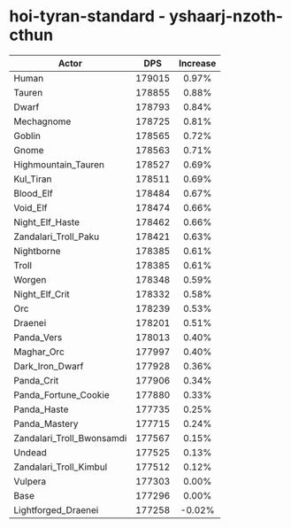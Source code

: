 # hoi-tyran-standard - yshaarj-nzoth-cthun
| Actor | DPS | Increase |
|---|:---:|:---:|
|Human|179015|0.97%|
|Tauren|178855|0.88%|
|Dwarf|178793|0.84%|
|Mechagnome|178725|0.81%|
|Goblin|178565|0.72%|
|Gnome|178563|0.71%|
|Highmountain_Tauren|178527|0.69%|
|Kul_Tiran|178511|0.69%|
|Blood_Elf|178484|0.67%|
|Void_Elf|178474|0.66%|
|Night_Elf_Haste|178462|0.66%|
|Zandalari_Troll_Paku|178421|0.63%|
|Nightborne|178385|0.61%|
|Troll|178385|0.61%|
|Worgen|178348|0.59%|
|Night_Elf_Crit|178332|0.58%|
|Orc|178239|0.53%|
|Draenei|178201|0.51%|
|Panda_Vers|178013|0.40%|
|Maghar_Orc|177997|0.40%|
|Dark_Iron_Dwarf|177928|0.36%|
|Panda_Crit|177906|0.34%|
|Panda_Fortune_Cookie|177880|0.33%|
|Panda_Haste|177735|0.25%|
|Panda_Mastery|177715|0.24%|
|Zandalari_Troll_Bwonsamdi|177567|0.15%|
|Undead|177525|0.13%|
|Zandalari_Troll_Kimbul|177512|0.12%|
|Vulpera|177303|0.00%|
|Base|177296|0.00%|
|Lightforged_Draenei|177258|-0.02%|
